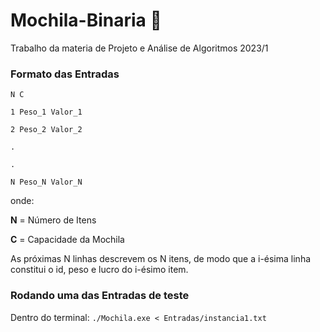 # Mochila-Binaria 🐸
Trabalho da materia de Projeto e Análise de Algoritmos 2023/1 

### Formato das Entradas

```
N C

1 Peso_1 Valor_1

2 Peso_2 Valor_2

.

.

N Peso_N Valor_N
```

onde:

**N** = Número de Itens

**C** = Capacidade da Mochila

As próximas N linhas descrevem os N itens, de modo que a i-ésima linha constitui o id, peso e lucro do i-ésimo item.

### Rodando uma das Entradas de teste
Dentro do terminal:
`./Mochila.exe < Entradas/instancia1.txt`
